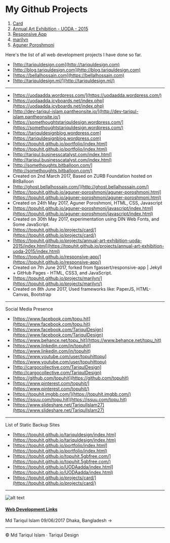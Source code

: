 # My Github Projects

1.  [Card](https://topuhit.github.io/projects/card/)
2.  [Annual Art Exhibition - UODA - 2015](https://topuhit.github.io/projects/annual-art-exhibition-uoda-2015/index.html)
3.  [Responsive App](https://topuhit.github.io/responsive-app/)
4.  [marilyn](https://topuhit.github.io/projects/marilyn/)
5.  [Aguner Poroshmoni](https://topuhit.github.io/aguner-poroshmoni/aguner-poroshmoni.html)

Here's the list of all web development projects I have done so far.

*   [http://tariquldesign.com](http://tariquldesign.com)
*   [http://blog.tariquldesign.com](http://blog.tariquldesign.com)
*   [https://bellalhossain.com](https://bellalhossain.com)
*   [http://tariquldesign.ml/](http://tariquldesign.ml/)

* * *

*   [https://uodaadda.wordpress.com/](https://uodaadda.wordpress.com/)
*   [https://uodaadda.icyboards.net/index.php](https://uodaadda.icyboards.net/index.php)
*   [http://dev-tariqul-islam.pantheonsite.io/](http://dev-tariqul-islam.pantheonsite.io/)
*   [https://somethoughtstariquldesign.wordpress.com/](https://somethoughtstariquldesign.wordpress.com/)
*   [https://tariquldesignblog.wordpress.com](https://tariquldesignblog.wordpress.com)
*   [https://topuhit.github.io/portfolio/index.html](https://topuhit.github.io/portfolio/index.html)
*   [http://tariqul.businesscatalyst.com/index.html](http://tariqul.businesscatalyst.com/index.html)
*   [http://somethoughts.bitballoon.com/](http://somethoughts.bitballoon.com/)
*   Created on 2nd March 2017, Based on ZURB Foundation hosted on BitBalloon
*   [http://ghost.bellalhossain.com/](http://ghost.bellalhossain.com/)
*   [https://topuhit.github.io/aguner-poroshmoni/aguner-poroshmoni.html](https://topuhit.github.io/aguner-poroshmoni/aguner-poroshmoni.html)
*   Created on 24th May 2017, Aguner Poroshmoni, HTML, CSS, Javascript
*   [https://topuhit.github.io/aguner-poroshmoni/javascript/index.html](https://topuhit.github.io/aguner-poroshmoni/javascript/index.html)
*   Created on 30th May 2017, experimentation using DIN Web Fonts, and Some JavaScript.
*   [https://topuhit.github.io/projects/card/](https://topuhit.github.io/projects/card/)
*   [https://topuhit.github.io/projects/annual-art-exhibition-uoda-2015/index.html](https://topuhit.github.io/projects/annual-art-exhibition-uoda-2015/index.html)
*   [https://topuhit.github.io/responsive-app/](https://topuhit.github.io/responsive-app/)
*   Created on 7th June 2017, forked from fgassert/responsive-app | Jekyll + GitHub Pages - HTML, CSS3, and JavaScript.
*   [https://topuhit.github.io/projects/marilyn/](https://topuhit.github.io/projects/marilyn/)
*   Created on 8th June 2017, Used frameworks like: PaperJS, HTML-Canvas, Bootstrap

***

Social Media Presence

*   [https://www.facebook.com/topu.hit](https://www.facebook.com/topu.hit)
*   [https://www.facebook.com/TariqulDesign](https://www.facebook.com/TariqulDesign)
*   [https://www.behance.net/topu_hit](https://www.behance.net/topu_hit)
*   [https://www.linkedin.com/in/topuhit](https://www.linkedin.com/in/topuhit)
*   [https://www.youtube.com/user/topuhittopu](https://www.youtube.com/user/topuhittopu)
*   [http://cargocollective.com/TariqulDesign](http://cargocollective.com/TariqulDesign)
*   [https://github.com/topuhit](https://github.com/topuhit)
*   [https://www.pinterest.com/topuhit/](https://www.pinterest.com/topuhit/)
*   [https://topuhit.imgbb.com/](https://topuhit.imgbb.com/)
*   [https://issuu.com/topu.hit](https://issuu.com/topu.hit)
*   [https://www.slideshare.net/TariqulIslam27](https://www.slideshare.net/TariqulIslam27)

* * *

List of Static Backup Sites

*   [https://topuhit.github.io/tariquldesign/index.htm](https://topuhit.github.io/tariquldesign/index.htm)
*   [https://topuhit.github.io/portfolio/index.html](https://topuhit.github.io/portfolio/index.html)
*   [https://topuhit.github.io/topuhit.5gbfree.com/](https://topuhit.github.io/topuhit.5gbfree.com/)
*   [https://topuhit.github.io/UODAadda/index.html](https://topuhit.github.io/UODAadda/index.html)
*   [https://topuhit.github.io/projects/card/](https://topuhit.github.io/projects/card/)



* * *

![alt text](https://media.cargocollective.com/1/22/725716/headerimg/th_TA1.png "TariqulDesign")



#### [Web Development Links](http://tariquldesign.com/Web-Development-Links)

Md Tariqul Islam
09/06/2017
Dhaka, Bangladesh →

* * *

© Md Tariqul Islam · Tariqul Design
